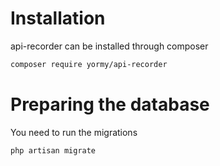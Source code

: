 # Installation

api-recorder can be installed through composer
```bash
composer require yormy/api-recorder
```

# Preparing the database

You need to run the migrations
```bash
php artisan migrate
```
